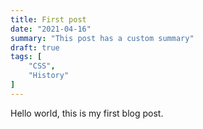 ```yaml
---
title: First post
date: "2021-04-16"
summary: "This post has a custom summary"
draft: true
tags: [
	"CSS",
	"History"
]
---
```


Hello world, this is my first blog post.
